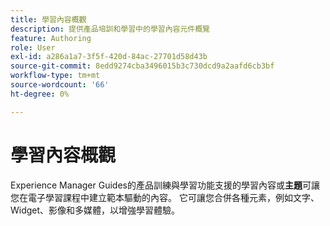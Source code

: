```yaml
---
title: 學習內容概觀
description: 提供產品培訓和學習中的學習內容元件概覽
feature: Authoring
role: User
exl-id: a286a1a7-3f5f-420d-84ac-27701d58d43b
source-git-commit: 8edd9274cba3496015b3c730dcd9a2aafd6cb3bf
workflow-type: tm+mt
source-wordcount: '66'
ht-degree: 0%

---
```


# 學習內容概觀

Experience Manager Guides的產品訓練與學習功能支援的學習內容或&#x200B;**主題**&#x200B;可讓您在電子學習課程中建立範本驅動的內容。 它可讓您合併各種元素，例如文字、Widget、影像和多媒體，以增強學習體驗。
